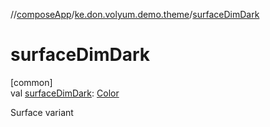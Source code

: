 //[composeApp](../../index.md)/[ke.don.volyum.demo.theme](index.md)/[surfaceDimDark](surface-dim-dark.md)

# surfaceDimDark

[common]\
val [surfaceDimDark](surface-dim-dark.md): [Color](https://developer.android.com/reference/kotlin/androidx/compose/ui/graphics/Color.html)

Surface variant